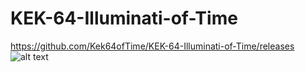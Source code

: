 # KEK-64-Illuminati-of-Time
https://github.com/Kek64ofTime/KEK-64-Illuminati-of-Time/releases
![alt text](http://magaimg.net/img/6hu0.png)
